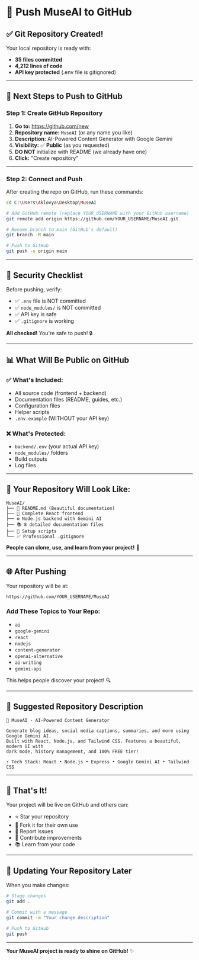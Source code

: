 # 🚀 Push MuseAI to GitHub

## ✅ Git Repository Created!

Your local repository is ready with:
- **35 files committed**
- **4,212 lines of code**
- **API key protected** (.env file is gitignored)

---

## 📝 Next Steps to Push to GitHub

### Step 1: Create GitHub Repository

1. **Go to:** https://github.com/new
2. **Repository name:** `MuseAI` (or any name you like)
3. **Description:** AI-Powered Content Generator with Google Gemini
4. **Visibility:** ✅ **Public** (as you requested)
5. **DO NOT** initialize with README (we already have one)
6. **Click:** "Create repository"

---

### Step 2: Connect and Push

After creating the repo on GitHub, run these commands:

```bash
cd C:\Users\Aklovya\Desktop\MuseAI

# Add GitHub remote (replace YOUR_USERNAME with your GitHub username)
git remote add origin https://github.com/YOUR_USERNAME/MuseAI.git

# Rename branch to main (GitHub's default)
git branch -M main

# Push to GitHub
git push -u origin main
```

---

## 🔐 Security Checklist

Before pushing, verify:

- ✅ `.env` file is NOT committed
- ✅ `node_modules/` is NOT committed  
- ✅ API key is safe
- ✅ `.gitignore` is working

**All checked!** You're safe to push! 🔒

---

## 📊 What Will Be Public on GitHub

### ✅ What's Included:
- All source code (frontend + backend)
- Documentation files (README, guides, etc.)
- Configuration files
- Helper scripts
- `.env.example` (WITHOUT your API key)

### ❌ What's Protected:
- `backend/.env` (your actual API key)
- `node_modules/` folders
- Build outputs
- Log files

---

## 🎯 Your Repository Will Look Like:

```
MuseAI/
├── 📝 README.md (Beautiful documentation)
├── 🎨 Complete React frontend
├── ⚙️ Node.js backend with Gemini AI
├── 📚 8 detailed documentation files
├── 🔧 Setup scripts
└── ✅ Professional .gitignore
```

**People can clone, use, and learn from your project!** 🌟

---

## 🌐 After Pushing

Your repository will be at:
```
https://github.com/YOUR_USERNAME/MuseAI
```

### Add These Topics to Your Repo:
- `ai`
- `google-gemini`
- `react`
- `nodejs`
- `content-generator`
- `openai-alternative`
- `ai-writing`
- `gemini-api`

This helps people discover your project! 🔍

---

## 📄 Suggested Repository Description

```
🎨 MuseAI - AI-Powered Content Generator

Generate blog ideas, social media captions, summaries, and more using Google Gemini AI. 
Built with React, Node.js, and Tailwind CSS. Features a beautiful, modern UI with 
dark mode, history management, and 100% FREE tier!

⚡ Tech Stack: React • Node.js • Express • Google Gemini AI • Tailwind CSS
```

---

## 🎉 That's It!

Your project will be live on GitHub and others can:
- ⭐ Star your repository
- 🔄 Fork it for their own use
- 🐛 Report issues
- 🤝 Contribute improvements
- 📚 Learn from your code

---

## 🔄 Updating Your Repository Later

When you make changes:

```bash
# Stage changes
git add .

# Commit with a message
git commit -m "Your change description"

# Push to GitHub
git push
```

---

**Your MuseAI project is ready to shine on GitHub!** ✨

